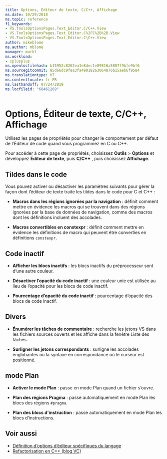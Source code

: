 ```yaml
---
title: Options, Éditeur de texte, C/C++, Affichage
ms.date: 10/29/2018
ms.topic: reference
f1_keywords:
- VS.ToolsOptionsPages.Text_Editor.C/C++.View
- VS.ToolsOptionsPages.Text_Editor.C%2FC%2B%2B.View
- VS.ToolsOptionsPages.Text_Editor.C\C++.View
author: mikeblome
ms.author: mblome
manager: markl
ms.workload:
- cplusplus
ms.openlocfilehash: b15952c8262ea1e8dec1e89816a5887f9bfe9bf6
ms.sourcegitcommit: 85d66dc9fea3fa49018263064876b15aeb6f9584
ms.translationtype: HT
ms.contentlocale: fr-FR
ms.lasthandoff: 07/24/2019
ms.locfileid: "68461269"
---
```

# <a name="options-text-editor-cc-view"></a>Options, Éditeur de texte, C/C++, Affichage

Utilisez les pages de propriétés pour changer le comportement par défaut de l’Éditeur de code quand vous programmez en C ou C++.

Pour accéder à cette page de propriétés, choisissez **Outils** > **Options** et développez **Éditeur de texte**, puis **C/C++** , puis choisissez **Affichage**.

## <a name="code-squiggles"></a>Tildes dans le code

Vous pouvez activer ou désactiver les paramètres suivants pour gérer la façon dont l’éditeur de texte traite les tildes dans le code pour C et C++ :

- **Macros dans les régions ignorées par la navigation** : définit comment mettre en évidence les macros qui se trouvent dans des régions ignorées par la base de données de navigation, comme des macros dont les définitions incluent des accolades.

- **Macros convertibles en constexpr** : définit comment mettre en évidence les définitions de macro qui peuvent être converties en définitions `constexpr`.

## <a name="inactive-code"></a>Code inactif

- **Afficher les blocs inactifs** : les blocs inactifs du préprocesseur sont d’une autre couleur.

- **Désactiver l’opacité du code inactif** : une couleur unie est utilisée au lieu de l’opacité pour les blocs de code inactif.

- **Pourcentage d’opacité du code inactif** : pourcentage d’opacité des blocs de code inactif.

## <a name="miscellaneous"></a>Divers

- **Énumérer les tâches de commentaire** : recherche les jetons VS dans les fichiers sources ouverts et les affiche dans la fenêtre Liste des tâches.

- **Surligner les jetons correspondants** : surligne les accolades englobantes ou la syntaxe en correspondance où le curseur est positionné.

## <a name="outlining"></a>mode Plan

- **Activer le mode Plan** : passe en mode Plan quand un fichier s’ouvre.

- **Plan des régions Pragma** : passe automatiquement en mode Plan les blocs des régions `#pragma`.

- **Plan des blocs d’instruction** : passe automatiquement en mode Plan les blocs d’instructions.

## <a name="see-also"></a>Voir aussi

- [Définition d’options d’éditeur spécifiques du langage](../../ide/reference/setting-language-specific-editor-options.md)
- [Refactorisation en C++ (blog VC)](http://blogs.msdn.com/b/vcblog/archive/2014/11/14/all-about-c-refactoring-in-visual-studio-2015-preview.aspx)
